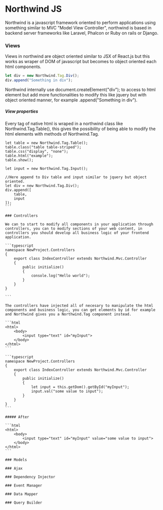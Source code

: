 # Northwind JS

Northwind is a javascript framework oriented to perform applications using something similar to MVC "Model View Controller", northwind is based in backend server frameworks like Laravel, Phalcon or Ruby on rails or Django.

### Views

Views in northwind are object oriented similar to JSX of React.js but this works as wraper of DOM of javascript but becomes to object oriented each html components.

```typescript
let div = new Northwind.Tag.Div();
div.append("Something in div");
```
Northwind internally use document.createElement("div"); to access to html element but add more functionalities to modify this like jquery but with object oriented manner, for example .append("Something in div").

##### View properties
Every tag of native html is wraped in a northwind class like Northwind.Tag.Table(), this gives the possibility of being able to modify the html elements with methods of Northwind.Tag.

````
let table = new Northwind.Tag.Table();
table.class("table table-striped");
table.css("display", "none");
table.html("example");
table.show();

let input = new Northwind.Tag.Input();

//Here append to Div table and input similar to jquery but object oriented.
let div = new Northwind.Tag.Div();
div.append([
    table,
    input
]);
```

### Controllers

We can to start to modify all components in your application through controllers, you can to modify sections of your web content, in controllers you should develop all business logic of your frontend application.

```typescript
namespace NewProject.Controllers
{
    export class IndexController extends Northwind.Mvc.Controller
    {
        public initialize()
        {
        	console.log("Hello world");
        }
    }
}

```

The controllers have injected all of necesary to manipulate the html components and business logic, you can get elements by id for example and Northwind gives you a Northwind.Tag component instead.

```html
<html>
    <body>
        <input type="text" id="myInput">
    </body>
</html>
```

```typescript
namespace NewProject.Controllers
{
    export class IndexController extends Northwind.Mvc.Controller
    {
        public initialize()
        {
        	let input = this.getDom().getById("myInput");
            input.val("some value to input");
        }
    }
}
```

##### After

```html
<html>
    <body>
        <input type="text" id="myInput" value="some value to input">
    </body>
</html>
```

### Models

### Ajax

### Dependency Injector

### Event Manager

### Data Mapper

### Query Builder
